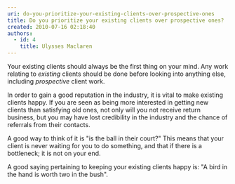 ```yaml
---
uri: do-you-prioritize-your-existing-clients-over-prospective-ones
title: Do you prioritize your existing clients over prospective ones?
created: 2010-07-16 02:18:40
authors:
  - id: 4
    title: Ulysses Maclaren
---
```





<span class='intro'> ​Your existing clients should always be the first thing on your mind. Any work relating to <i>existing</i> clients should be done before looking into anything else, including <i>prospective</i> client work. 
 </span>


  <p>In order to gain a good reputation in the industry, it is vital to make existing clients happy. If you are seen as being more interested in getting new clients than satisfying old ones, not only will you not receive return business, but you may have lost credibility in the industry and the chance of referrals from their contacts. </p>
<p>A good way to think of it is &quot;is the ball in their court?&quot; This means that your client is never waiting for you to do something, and that if there is a bottleneck; it is not on your end. </p>
<p>A good saying pertaining to keeping your existing clients happy is&#58; &quot;A bird in the hand is worth two in the bush&quot;. </p>



